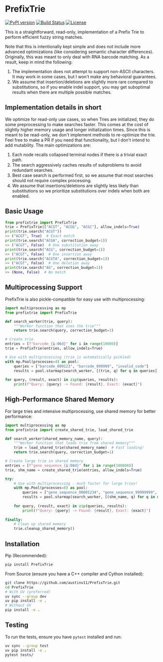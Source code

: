 # PrefixTrie

[![PyPI version](https://img.shields.io/pypi/v/PrefixTrie.svg)](https://pypi.org/project/PrefixTrie/)
[![Build Status](https://img.shields.io/github/actions/workflow/status/austinv11/PrefixTrie/ci.yml?branch=master)](https://github.com/austinv11/PrefixTrie/actions)
[![License](https://img.shields.io/github/license/austinv11/PrefixTrie.svg)](https://github.com/austinv11/PrefixTrie/blob/master/LICENSE)

This is a straightforward, read-only, implementation of a Prefix Trie to perform efficient fuzzy string matches.


Note that this is intentionally kept simple and does not include more advanced optimizations (like considering semantic character differences).
Originally, this was meant to only deal with RNA barcode matching. As a result, keep in mind the following:

1. The implementation does not attempt to support non-ASCII characters. It may work in some cases, but I won't make any behavioral guarantees.
2. We assume that insertion/deletions are slightly more rare compared to substitutions, so if you enable indel support, you may get suboptimal results when there are multiple possible matches.


## Implementation details in short
We optimize for read-only use cases, so when Tries are initialized, they do some preprocessing to make searches faster.
This comes at the cost of slightly higher memory usage and longer initialization times. Since this is meant to be read-only,
we don't implement methods to re-optimize the trie. Feel free to make a PR if you need that functionality, but I don't intend to add mutability.
The main optimizations are:
1. Each node recalls collapsed terminal nodes if there is a trivial exact path.
2. The search aggressively caches results of subproblems to avoid redundant searches.
3. Best case search is performed first, so we assume that most searches should not require complex processing.
4. We assume that insertions/deletions are slightly less likely than substitutions so we prioritize substitutions over indels when both are enabled.

## Basic Usage

```python
from prefixtrie import PrefixTrie
trie = PrefixTrie(["ACGT", "ACGG", "ACGC"], allow_indels=True)
print(trie.search("ACGT"))
>> ("ACGT", True)  # Exact match
print(trie.search("ACGA", correction_budget=1))
>> ("ACGT", False)  # One substitution away
print(trie.search("ACG", correction_budget=1))
>> ("ACGT", False)  # One insertion away
print(trie.search("ACGTA", correction_budget=1))
>> ("ACGT", False)  # One deletion away
print(trie.search("AG", correction_budget=1))
>> (None, False)  # No match
```

## Multiprocessing Support

PrefixTrie is also pickle-compatible for easy use with multiprocessing:

```python
import multiprocessing as mp
from prefixtrie import PrefixTrie

def search_worker(trie, query):
    """Worker function that uses the trie"""
    return trie.search(query, correction_budget=1)

# Create trie
entries = [f"barcode_{i:06d}" for i in range(10000)]
trie = PrefixTrie(entries, allow_indels=True)

# Use with multiprocessing (trie is automatically pickled)
with mp.Pool(processes=4) as pool:
    queries = ["barcode_000123", "barcode_999999", "invalid_code"]
    results = pool.starmap(search_worker, [(trie, q) for q in queries])
    
for query, (result, exact) in zip(queries, results):
    print(f"Query: {query} -> Found: {result}, Exact: {exact}")
```

## High-Performance Shared Memory

For large tries and intensive multiprocessing, use shared memory for better performance:

```python
import multiprocessing as mp
from prefixtrie import create_shared_trie, load_shared_trie

def search_worker(shared_memory_name, query):
    """Worker function that loads trie from shared memory"""
    trie = load_shared_trie(shared_memory_name)  # Fast loading!
    return trie.search(query, correction_budget=1)

# Create large trie in shared memory
entries = [f"gene_sequence_{i:08d}" for i in range(100000)]
trie, shm_name = create_shared_trie(entries, allow_indels=True)

try:
    # Use with multiprocessing - much faster for large tries!
    with mp.Pool(processes=8) as pool:
        queries = ["gene_sequence_00001234", "gene_sequence_99999999", "mutated_sequence"]
        results = pool.starmap(search_worker, [(shm_name, q) for q in queries])
    
    for query, (result, exact) in zip(queries, results):
        print(f"Query: {query} -> Found: {result}, Exact: {exact}")
        
finally:
    # Clean up shared memory
    trie.cleanup_shared_memory()
```

## Installation

Pip (Recommended):
```bash
pip install PrefixTrie
```

From Source (ensure you have a C++ compiler and Cython installed):
```bash
git clone https://github.com/austinv11/PrefixTrie.git
cd PrefixTrie
# With UV (preferred)
uv sync --group dev
uv pip install -e .
# Without UV
pip install -e .
```

## Testing
To run the tests, ensure you have `pytest` installed and run:
```bash
uv sync --group test
uv pip install -e .
pytest tests/
```
